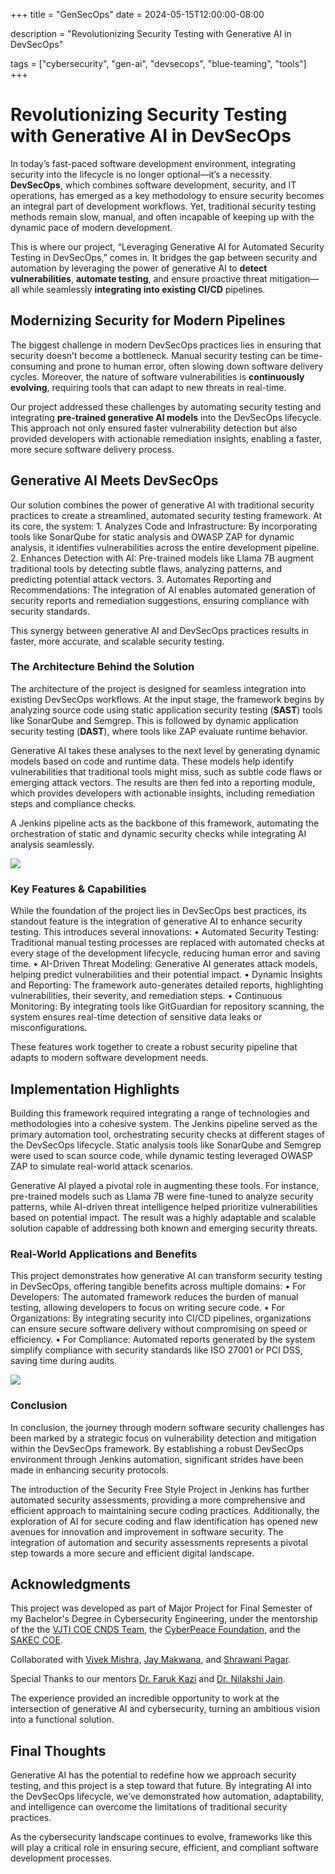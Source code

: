 +++
title =  "GenSecOps"
date = 2024-05-15T12:00:00-08:00

 description = "Revolutionizing Security Testing with Generative AI in DevSecOps"

tags = ["cybersecurity", "gen-ai", "devsecops", "blue-teaming", "tools"]
+++

# Revolutionizing Security Testing with Generative AI in DevSecOps

In today’s fast-paced software development environment, integrating security into the lifecycle is no longer optional—it’s a necessity. **DevSecOps**, which combines software development, security, and IT operations, has emerged as a key methodology to ensure security becomes an integral part of development workflows. Yet, traditional security testing methods remain slow, manual, and often incapable of keeping up with the dynamic pace of modern development.

This is where our project, “Leveraging Generative AI for Automated Security Testing in DevSecOps,” comes in. It bridges the gap between security and automation by leveraging the power of generative AI to **detect vulnerabilities**, **automate testing**, and ensure proactive threat mitigation—all while seamlessly **integrating into existing CI/CD** pipelines.

## Modernizing Security for Modern Pipelines

The biggest challenge in modern DevSecOps practices lies in ensuring that security doesn’t become a bottleneck. Manual security testing can be time-consuming and prone to human error, often slowing down software delivery cycles. Moreover, the nature of software vulnerabilities is **continuously evolving**, requiring tools that can adapt to new threats in real-time.

Our project addressed these challenges by automating security testing and integrating **pre-trained generative AI models** into the DevSecOps lifecycle. This approach not only ensured faster vulnerability detection but also provided developers with actionable remediation insights, enabling a faster, more secure software delivery process.

## Generative AI Meets DevSecOps

Our solution combines the power of generative AI with traditional security practices to create a streamlined, automated security testing framework. At its core, the system:
	1.	Analyzes Code and Infrastructure: By incorporating tools like SonarQube for static analysis and OWASP ZAP for dynamic analysis, it identifies vulnerabilities across the entire development pipeline.
	2.	Enhances Detection with AI: Pre-trained models like Llama 7B augment traditional tools by detecting subtle flaws, analyzing patterns, and predicting potential attack vectors.
	3.	Automates Reporting and Recommendations: The integration of AI enables automated generation of security reports and remediation suggestions, ensuring compliance with security standards.

This synergy between generative AI and DevSecOps practices results in faster, more accurate, and scalable security testing.

### The Architecture Behind the Solution

The architecture of the project is designed for seamless integration into existing DevSecOps workflows. At the input stage, the framework begins by analyzing source code using static application security testing (**SAST**) tools like SonarQube and Semgrep. This is followed by dynamic application security testing (**DAST**), where tools like ZAP evaluate runtime behavior.

Generative AI takes these analyses to the next level by generating dynamic models based on code and runtime data. These models help identify vulnerabilities that traditional tools might miss, such as subtle code flaws or emerging attack vectors. The results are then fed into a reporting module, which provides developers with actionable insights, including remediation steps and compliance checks.

A Jenkins pipeline acts as the backbone of this framework, automating the orchestration of static and dynamic security checks while integrating AI analysis seamlessly.

![](https://auti.dev/images/project/gensecops/1.png)


### Key Features & Capabilities

While the foundation of the project lies in DevSecOps best practices, its standout feature is the integration of generative AI to enhance security testing. This introduces several innovations:
	•	Automated Security Testing: Traditional manual testing processes are replaced with automated checks at every stage of the development lifecycle, reducing human error and saving time.
	•	AI-Driven Threat Modeling: Generative AI generates attack models, helping predict vulnerabilities and their potential impact.
	•	Dynamic Insights and Reporting: The framework auto-generates detailed reports, highlighting vulnerabilities, their severity, and remediation steps.
	•	Continuous Monitoring: By integrating tools like GitGuardian for repository scanning, the system ensures real-time detection of sensitive data leaks or misconfigurations.

These features work together to create a robust security pipeline that adapts to modern software development needs.

## Implementation Highlights

Building this framework required integrating a range of technologies and methodologies into a cohesive system. The Jenkins pipeline served as the primary automation tool, orchestrating security checks at different stages of the DevSecOps lifecycle. Static analysis tools like SonarQube and Semgrep were used to scan source code, while dynamic testing leveraged OWASP ZAP to simulate real-world attack scenarios.

Generative AI played a pivotal role in augmenting these tools. For instance, pre-trained models such as Llama 7B were fine-tuned to analyze security patterns, while AI-driven threat intelligence helped prioritize vulnerabilities based on potential impact. The result was a highly adaptable and scalable solution capable of addressing both known and emerging security threats.

### Real-World Applications and Benefits

This project demonstrates how generative AI can transform security testing in DevSecOps, offering tangible benefits across multiple domains:
	•	For Developers: The automated framework reduces the burden of manual testing, allowing developers to focus on writing secure code.
	•	For Organizations: By integrating security into CI/CD pipelines, organizations can ensure secure software delivery without compromising on speed or efficiency.
	•	For Compliance: Automated reports generated by the system simplify compliance with security standards like ISO 27001 or PCI DSS, saving time during audits.

![](https://auti.dev/images/project/gensecops/2.png)

### Conclusion

In conclusion, the journey through modern software security challenges has been marked by a strategic focus on vulnerability detection and mitigation within the DevSecOps framework. By establishing a robust DevSecOps environment through Jenkins automation, significant strides have been made in enhancing security protocols. 

The introduction of the Security Free Style Project in Jenkins has further automated security assessments, providing a more comprehensive and efficient approach to maintaining secure coding practices. Additionally, the exploration of AI for secure coding and flaw identification has opened new avenues for innovation and improvement in software security. The integration of automation and security assessments represents a pivotal step towards a more secure and efficient digital landscape.

## Acknowledgments

This project was developed as part of Major Project for Final Semester of my Bachelor's Degree in Cybersecurity Engineering, under the mentorship of the the [VJTI COE CNDS Team](https://vjti-tbi.in/index.php), the [CyberPeace Foundation](https://www.cyberpeace.org/), and the [SAKEC COE](https://sakec.ac.in). 

Collaborated with [Vivek Mishra](https://www.linkedin.com/in/vivek051/), [Jay Makwana](https://www.linkedin.com/in/thejaymakwana/), and [Shrawani Pagar](https://www.linkedin.com/in/shrawani-js-pagar-382610215/).

Special Thanks to our mentors [Dr. Faruk Kazi](https://www.linkedin.com/in/dr-faruk-kazi-vjti) and [Dr. Nilakshi Jain](https://www.linkedin.com/in/dr-nilakshi-jain-7593a264/).

The experience provided an incredible opportunity to work at the intersection of generative AI and cybersecurity, turning an ambitious vision into a functional solution.

## Final Thoughts

Generative AI has the potential to redefine how we approach security testing, and this project is a step toward that future. By integrating AI into the DevSecOps lifecycle, we’ve demonstrated how automation, adaptability, and intelligence can overcome the limitations of traditional security practices.

As the cybersecurity landscape continues to evolve, frameworks like this will play a critical role in ensuring secure, efficient, and compliant software development processes.


